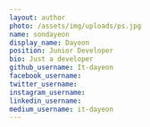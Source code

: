```yaml
---
layout: author
photo: /assets/img/uploads/ps.jpg
name: sondayeon
display_name: Dayeon
position: Junior Developer
bio: Just a developer
github_username: It-dayeon
facebook_username: 
twitter_username: 
instagram_username: 
linkedin_username: 
medium_username: it-dayeon
---
```

